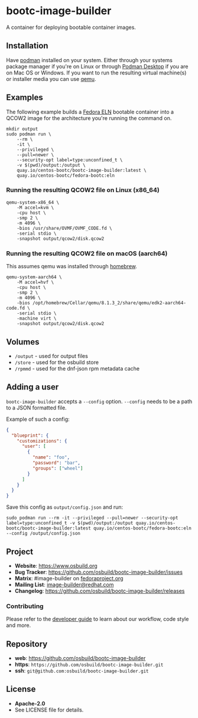 # bootc-image-builder

A container for deploying bootable container images.

## Installation

Have [podman](https://podman.io/) installed on your system. Either through your systems package manager if you're on Linux or through [Podman Desktop](https://podman.io/) if you are on Mac OS or Windows. If you want to run the resulting virtual machine(s) or installer media you can use [qemu](https://www.qemu.org/).

## Examples

The following example builds a [Fedora ELN]() bootable container into a QCOW2 image for the architecture you're running the command on.

```
mkdir output
sudo podman run \
    --rm \
    -it \
    --privileged \
    --pull=newer \
    --security-opt label=type:unconfined_t \
    -v $(pwd)/output:/output \
    quay.io/centos-bootc/bootc-image-builder:latest \
    quay.io/centos-bootc/fedora-bootc:eln
```

### Running the resulting QCOW2 file on Linux (x86_64)
```
qemu-system-x86_64 \
    -M accel=kvm \
    -cpu host \
    -smp 2 \
    -m 4096 \
    -bios /usr/share/OVMF/OVMF_CODE.fd \
    -serial stdio \
    -snapshot output/qcow2/disk.qcow2
```

### Running the resulting QCOW2 file on macOS (aarch64)

This assumes qemu was installed through [homebrew](https://brew.sh/).

```
qemu-system-aarch64 \
    -M accel=hvf \
    -cpu host \
    -smp 2 \
    -m 4096 \
    -bios /opt/homebrew/Cellar/qemu/8.1.3_2/share/qemu/edk2-aarch64-code.fd \
    -serial stdio \
    -machine virt \
    -snapshot output/qcow2/disk.qcow2
```

## Volumes
- `/output` - used for output files
- `/store` - used for the osbuild store
- `/rpmmd` - used for the dnf-json rpm metadata cache

## Adding a user
`bootc-image-builder` accepts a `--config` option. `--config` needs to be a path to a JSON formatted file.

Example of such a config:

```json
{
  "blueprint": {
    "customizations": {
      "user": [
        {
          "name": "foo",
          "password": "bar",
          "groups": ["wheel"]
        }
      ]
    }
  }
}
```

Save this config as `output/config.json` and run:

```
sudo podman run --rm -it --privileged --pull=newer --security-opt label=type:unconfined_t -v $(pwd)/output:/output quay.io/centos-bootc/bootc-image-builder:latest quay.io/centos-bootc/fedora-bootc:eln --config /output/config.json
```

## Project

 * **Website**: <https://www.osbuild.org>
 * **Bug Tracker**: <https://github.com/osbuild/bootc-image-builder/issues>
 * **Matrix**: #image-builder on [fedoraproject.org](https://matrix.to/#/#image-builder:fedoraproject.org)
 * **Mailing List**: image-builder@redhat.com
 * **Changelog**: <https://github.com/osbuild/bootc-image-builder/releases>

### Contributing

Please refer to the [developer guide](https://www.osbuild.org/guides/developer-guide/index.html) to learn about our workflow, code style and more.

## Repository

 - **web**:   <https://github.com/osbuild/bootc-image-builder>
 - **https**: `https://github.com/osbuild/bootc-image-builder.git`
 - **ssh**:   `git@github.com:osbuild/bootc-image-builder.git`

## License

 - **Apache-2.0**
 - See LICENSE file for details.

